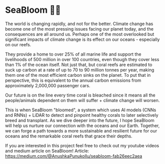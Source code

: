 # SeaBloom 🌊🪸

The world is changing rapidly, and not for the better. Climate change has become one of the most pressing issues facing our planet today, and the consequences are all around us. Perhaps one of the most overlooked but significant impacts of climate change is its effect on our oceans - especially on our reefs.

They provide a home to over 25% of all marine life and support the livelihoods of 500 million in over 100 countries, even though they cover less than 1% of the ocean itself. Not just that, but coral reefs are estimated to suck up carbon at a rate of up to 70 to 90 million tonnes per year, making them one of the most efficient carbon sinks on the planet. To put that in perspective, this is equivalent to the annual carbon emissions from approximately 2,000,000 passenger cars.

Our future is on the line every time coral is bleached since it means all the people/animals dependent on them will suffer + climate change will worsen.

This is when SeaBloom "bloomed", a system which uses AI models (CNNs and RNNs) + LiDAR to detect and pinpoint healthy corals to later selectively breed and transplant. As we dive deeper into the future, I hope SeaBloom will help us nurture our connection with the oceans and our Earth. Together, we can forge a path towards a more sustainable and resilient future for our oceans and the remarkable coral reefs that grace their depths.

If you are interested in this project feel free to check out my youtube videos and medium article on SeaBloom! Article: https://medium.com/@AnushkaPunukollu/seabloom-fab26eec2aea
